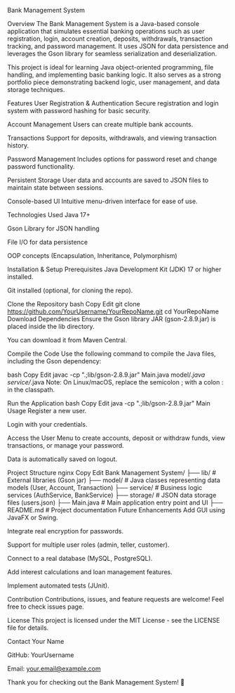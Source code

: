 Bank Management System


Overview
The Bank Management System is a Java-based console application that simulates essential banking operations such as user registration, login, account creation, deposits, withdrawals, transaction tracking, and password management. It uses JSON for data persistence and leverages the Gson library for seamless serialization and deserialization.

This project is ideal for learning Java object-oriented programming, file handling, and implementing basic banking logic. It also serves as a strong portfolio piece demonstrating backend logic, user management, and data storage techniques.

Features
User Registration & Authentication
Secure registration and login system with password hashing for basic security.

Account Management
Users can create multiple bank accounts.

Transactions
Support for deposits, withdrawals, and viewing transaction history.

Password Management
Includes options for password reset and change password functionality.

Persistent Storage
User data and accounts are saved to JSON files to maintain state between sessions.

Console-based UI
Intuitive menu-driven interface for ease of use.

Technologies Used
Java 17+

Gson Library for JSON handling

File I/O for data persistence

OOP concepts (Encapsulation, Inheritance, Polymorphism)

Installation & Setup
Prerequisites
Java Development Kit (JDK) 17 or higher installed.

Git installed (optional, for cloning the repo).

Clone the Repository
bash
Copy
Edit
git clone https://github.com/YourUsername/YourRepoName.git
cd YourRepoName
Download Dependencies
Ensure the Gson library JAR (gson-2.8.9.jar) is placed inside the lib directory.

You can download it from Maven Central.

Compile the Code
Use the following command to compile the Java files, including the Gson dependency:

bash
Copy
Edit
javac -cp ".;lib/gson-2.8.9.jar" Main.java model/*.java service/*.java
Note: On Linux/macOS, replace the semicolon ; with a colon : in the classpath.

Run the Application
bash
Copy
Edit
java -cp ".;lib/gson-2.8.9.jar" Main
Usage
Register a new user.

Login with your credentials.

Access the User Menu to create accounts, deposit or withdraw funds, view transactions, or manage your password.

Data is automatically saved on logout.

Project Structure
nginx
Copy
Edit
Bank Management System/
├── lib/                  # External libraries (Gson jar)
├── model/                # Java classes representing data models (User, Account, Transaction)
├── service/              # Business logic services (AuthService, BankService)
├── storage/              # JSON data storage files (users.json)
├── Main.java             # Main application entry point and UI
├── README.md             # Project documentation
Future Enhancements
Add GUI using JavaFX or Swing.

Integrate real encryption for passwords.

Support for multiple user roles (admin, teller, customer).

Connect to a real database (MySQL, PostgreSQL).

Add interest calculations and loan management features.

Implement automated tests (JUnit).

Contribution
Contributions, issues, and feature requests are welcome! Feel free to check issues page.

License
This project is licensed under the MIT License - see the LICENSE file for details.

Contact
Your Name

GitHub: YourUsername

Email: your.email@example.com

Thank you for checking out the Bank Management System! 🚀
